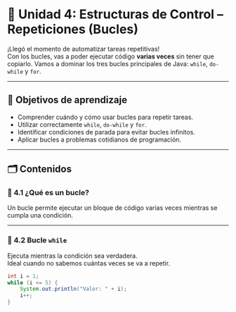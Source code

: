 # 🔁 Unidad 4: Estructuras de Control – Repeticiones (Bucles)

¡Llegó el momento de automatizar tareas repetitivas!  
Con los bucles, vas a poder ejecutar código **varias veces** sin tener que copiarlo. Vamos a dominar los tres bucles principales de Java: `while`, `do-while` y `for`.

---

## 🎯 Objetivos de aprendizaje

- Comprender cuándo y cómo usar bucles para repetir tareas.
- Utilizar correctamente `while`, `do-while` y `for`.
- Identificar condiciones de parada para evitar bucles infinitos.
- Aplicar bucles a problemas cotidianos de programación.

---

## 🗂 Contenidos

### 🔁 4.1 ¿Qué es un bucle?

Un bucle permite ejecutar un bloque de código varias veces mientras se cumpla una condición.

---

### 🔄 4.2 Bucle `while`

Ejecuta mientras la condición sea verdadera.  
Ideal cuando no sabemos cuántas veces se va a repetir.

```java
int i = 1;
while (i <= 5) {
    System.out.println("Valor: " + i);
    i++;
}

